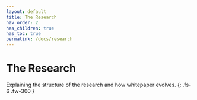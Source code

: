 ```yaml
---
layout: default
title: The Research
nav_order: 2
has_children: true
has_toc: true
permalink: /docs/research
---
```


# The Research

Explaining the structure of the research and how whitepaper evolves.
{: .fs-6 .fw-300 }



